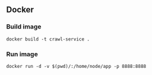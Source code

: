 ## Docker
### Build image
`docker build -t crawl-service .`

### Run image
`docker run -d -v $(pwd)/:/home/node/app -p 8888:8888`